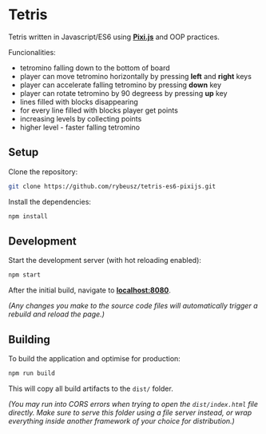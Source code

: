 # Tetris

Tetris written in Javascript/ES6 using **[Pixi.js](http://www.pixijs.com/)** and OOP practices.

Funcionalities:
* tetromino falling down to the bottom of board
* player can move tetromino horizontally by pressing **left** and **right** keys
* player can accelerate falling tetromino by pressing **down** key
* player can rotate tetromino by 90 degreess by pressing **up** key
* lines filled with blocks disappearing
* for every line filled with blocks player get points
* increasing levels by collecting points
* higher level - faster falling tetromino

## Setup

Clone the repository:

```bash
git clone https://github.com/rybeusz/tetris-es6-pixijs.git
```

Install the dependencies:

```bash
npm install
```

## Development

Start the development server (with hot reloading enabled):

```bash
npm start
```

After the initial build, navigate to **[localhost:8080](http://localhost:8080)**.

*(Any changes you make to the source code files will automatically trigger a
rebuild and reload the page.)*

## Building

To build the application and optimise for production:

```bash
npm run build
```

This will copy all build artifacts to the `dist/` folder.

*(You may run into CORS errors when trying to open the `dist/index.html` file
directly. Make sure to serve this folder using a file server instead, or wrap
everything inside another framework of your choice for distribution.)*
